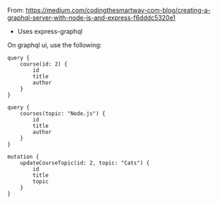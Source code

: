 From:
https://medium.com/codingthesmartway-com-blog/creating-a-graphql-server-with-node-js-and-express-f6dddc5320e1

- Uses express-graphql


On graphql ui, use the following:

```
query {
    course(id: 2) {
        id
        title
        author
    }
}
```

```
query {
    courses(topic: "Node.js") {
        id
        title
        author
    }
}
```

```
mutation {
    updateCourseTopic(id: 2, topic: "Cats") {
        id
        title
        topic
    }
}
```
